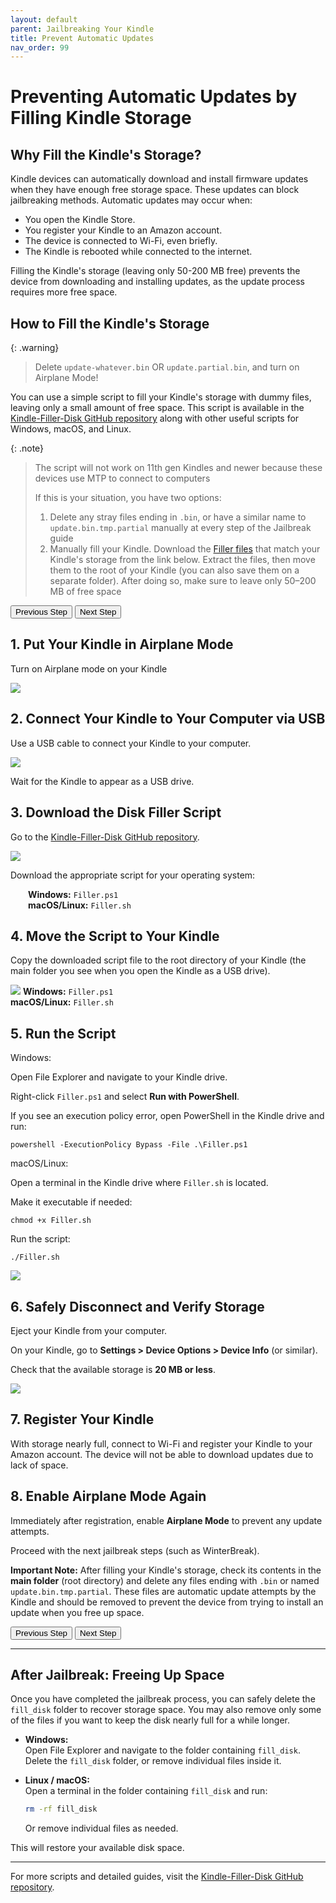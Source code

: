 ```yaml
---
layout: default
parent: Jailbreaking Your Kindle
title: Prevent Automatic Updates
nav_order: 99
---
```


# Preventing Automatic Updates by Filling Kindle Storage

## Why Fill the Kindle's Storage?

Kindle devices can automatically download and install firmware updates when they have enough free storage space. These updates can block jailbreaking methods. Automatic updates may occur when:

- You open the Kindle Store.
- You register your Kindle to an Amazon account.
- The device is connected to Wi-Fi, even briefly.
- The Kindle is rebooted while connected to the internet.

Filling the Kindle's storage (leaving only 50-200 MB free) prevents the device from downloading and installing updates, as the update process requires more free space.

## How to Fill the Kindle's Storage

{: .warning}
> Delete `update-whatever.bin` OR `update.partial.bin`, and turn on Airplane Mode!

You can use a simple script to fill your Kindle's storage with dummy files, leaving only a small amount of free space. This script is available in the [Kindle-Filler-Disk GitHub repository](https://github.com/bastianmarin/Kindle-Filler-Disk/) along with other useful scripts for Windows, macOS, and Linux.

{: .note}
> The script will not work on 11th gen Kindles and newer because these devices use MTP to connect to computers
>
> If this is your situation, you have two options:
> 1. Delete any stray files ending in <code>.bin</code>, or have a similar name to <code>update.bin.tmp.partial</code> manually at every step of the Jailbreak guide
> 2. Manually fill your Kindle. Download the [Filler files](https://github.com/bastianmarin/Kindle-Filler-Disk/tree/main/MTP/) that match your Kindle's storage from the link below. Extract the files, then move them to the root of your Kindle (you can also save them on a separate folder). After doing so, make sure to leave only 50–200 MB of free space


<div id="guide">
    <div class="buttons">
        <button class="btn btn-orange" id="prev">Previous Step</button>
        <span id="stepCounter"></span>
        <button class="btn btn-green" id="next">Next Step</button>
    </div>
    <div id="stepwrapper" class="stepwrapper">
        <div class="step">
            <h2>1. Put Your Kindle in Airplane Mode</h2>
            <div class="stepContent">
                <p>Turn on Airplane mode on your Kindle</p>
                <img src="./WinterBreak/airplane_mode.png" />
            </div>
        </div>
        <div class="step">
            <h2>2. Connect Your Kindle to Your Computer via USB</h2>
            <div class="stepContent">
                <p>Use a USB cable to connect your Kindle to your computer.</p>
                <img src="./Prevent/usb-mode.png"/>
                <p>Wait for the Kindle to appear as a USB drive.</p>
            </div>
        </div>
        <div class="step">
            <h2>3. Download the Disk Filler Script</h2>
            <div class="stepContent">
                <p>Go to the <a href="https://github.com/bastianmarin/Kindle-Filler-Disk/">Kindle-Filler-Disk GitHub repository</a>.</p>
                <img src="./Prevent/github-files.png"/>
                <p>Download the appropriate script for your operating system:</p>
                <div style="margin-left:2em">
                    <span><strong>Windows:</strong> <code>Filler.ps1</code></span><br/>
                    <span><strong>macOS/Linux:</strong> <code>Filler.sh</code></span>
                </div>
            </div>
        </div>
        <div class="step">
            <h2>4. Move the Script to Your Kindle</h2>
            <div class="stepContent">
                <p>Copy the downloaded script file to the root directory of your Kindle (the main folder you see when you open the Kindle as a USB drive).</p>
                <img src="./Prevent/root-main.png"/>
                <span><strong>Windows:</strong> <code>Filler.ps1</code></span><br/>
                <span><strong>macOS/Linux:</strong> <code>Filler.sh</code></span>
            </div>
        </div>
          <div class="step">
              <h2>5. Run the Script</h2>
              <div class="stepContent">
                <div class="version-block">
                    <p class="version-label">Windows:</p>
                    <p>Open File Explorer and navigate to your Kindle drive.</p>
                    <p>Right-click <code>Filler.ps1</code> and select <strong>Run with PowerShell</strong>.</p>
                    <p>If you see an execution policy error, open PowerShell in the Kindle drive and run:</p>
                    <pre><code>powershell -ExecutionPolicy Bypass -File .\Filler.ps1</code></pre>
                </div>
                <div class="version-block">
                    <p class="version-label">macOS/Linux:</p>
                    <p>Open a terminal in the Kindle drive where <code>Filler.sh</code> is located.</p>
                    <p>Make it executable if needed:</p>
                    <pre><code>chmod +x Filler.sh</code></pre>
                    <p>Run the script:</p>
                    <pre><code>./Filler.sh</code></pre>
                </div>
                <img src="./Prevent/run-script.png"/>
              </div>     
            </div>
        <div class="step">
            <h2>6. Safely Disconnect and Verify Storage</h2>
            <div class="stepContent">
                <p>Eject your Kindle from your computer.</p>
                <p>On your Kindle, go to <strong>Settings &gt; Device Options &gt; Device Info</strong> (or similar).</p>
                <p>Check that the available storage is <strong>20 MB or less</strong>.</p>
                <img src="./Prevent/final.png"/>
            </div>
        </div>
        <div class="step">
            <h2>7. Register Your Kindle</h2>
            <div class="stepContent">
                <p>With storage nearly full, connect to Wi-Fi and register your Kindle to your Amazon account. The device will not be able to download updates due to lack of space.</p>
            </div>
        </div>
        <div class="step">
            <h2>8. Enable Airplane Mode Again</h2>
            <div class="stepContent">
                <p>Immediately after registration, enable <strong>Airplane Mode</strong> to prevent any update attempts.</p>
                <p>Proceed with the next jailbreak steps (such as WinterBreak).</p>
                <p class="highlight">
                    <strong>Important Note:</strong> After filling your Kindle's storage, check its contents in the <strong>main folder</strong> (root directory) and delete any files ending with <code>.bin</code> or named <code>update.bin.tmp.partial</code>. These files are automatic update attempts by the Kindle and should be removed to prevent the device from trying to install an update when you free up space.
                </p>
            </div>
        </div>
    </div>
    <div class="buttons">
        <button class="btn btn-orange" id="prev">Previous Step</button>
        <span id="stepCounter"></span>
        <button class="btn btn-green" id="next">Next Step</button>
    </div>
</div>
<style>

.version-block {
    background-color: #1e1e1e;
    border-radius: 8px;
    padding: 12px;
    margin-bottom: 12px;
    width: 100%;
}

.version-label {
    font-weight: bold;
    border-bottom: 1px solid #369d36;
    padding-bottom: 5px;
    margin-bottom: 10px;
    color: #369d36;
}
</style>

<script>new Guide("guide", "./getting-started", "Jailbreak");</script>

---

## After Jailbreak: Freeing Up Space

Once you have completed the jailbreak process, you can safely delete the `fill_disk` folder to recover storage space. You may also remove only some of the files if you want to keep the disk nearly full for a while longer.

- **Windows:**  
  Open File Explorer and navigate to the folder containing `fill_disk`. Delete the `fill_disk` folder, or remove individual files inside it.

- **Linux / macOS:**  
  Open a terminal in the folder containing `fill_disk` and run:
  ```sh
  rm -rf fill_disk
  ```
  Or remove individual files as needed.

This will restore your available disk space.

---

For more scripts and detailed guides, visit the [Kindle-Filler-Disk GitHub repository](https://github.com/bastianmarin/Kindle-Filler-Disk/).
